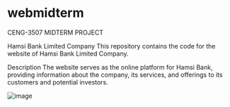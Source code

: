 # webmidterm
CENG-3507 MIDTERM PROJECT

Hamsi Bank Limited Company
This repository contains the code for the website of Hamsi Bank Limited Company.

Description
The website serves as the online platform for Hamsi Bank, providing information about the company, its services, and offerings to its customers and potential investors.

![image](https://github.com/akifalbayrak/webmidterm/assets/142679378/c51996ad-e3ba-42fd-b485-3e6da2ce4b23)
